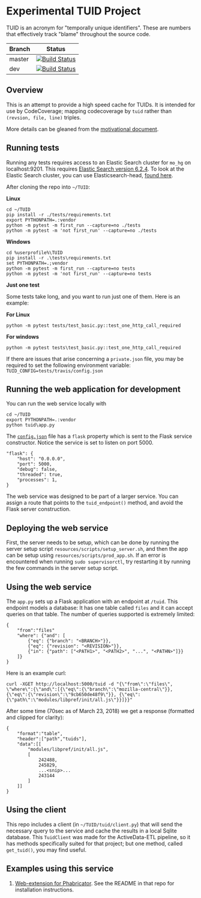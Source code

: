 # Experimental TUID Project

TUID is an acronym for "temporally unique identifiers". These are numbers that effectively track "blame" throughout the source code.

|Branch      |Status   |
|------------|---------|
|master      | [![Build Status](https://travis-ci.org/mozilla/TUID.svg?branch=master)](https://travis-ci.org/mozilla/TUID) |
|dev         | [![Build Status](https://travis-ci.org/mozilla/TUID.svg?branch=dev)](https://travis-ci.org/mozilla/TUID)    |


## Overview

This is an attempt to provide a high speed cache for TUIDs. It is intended for use by CodeCoverage; mapping codecoverage by `tuid` rather than `(revsion, file, line)` triples.

More details can be gleaned from the [motivational document](https://github.com/mozilla/TUID/blob/dev/docs/CodeCoverage%20TUID.md).


## Running tests

Running any tests requires access to an Elastic Search cluster for `mo_hg` on localhost:9201. This requires [Elastic Search version 6.2.4](https://www.elastic.co/downloads/past-releases/elasticsearch-6-2-4). To look at the Elastic Search cluster, you can use Elasticsearch-head, [found here](https://github.com/mobz/elasticsearch-head).

After cloning the repo into `~/TUID`:

**Linux**

    cd ~/TUID
    pip install -r ./tests/requirements.txt
    export PYTHONPATH=.:vendor
    python -m pytest -m first_run --capture=no ./tests
    python -m pytest -m 'not first_run' --capture=no ./tests

**Windows**

    cd %userprofile%\TUID
    pip install -r .\tests\requirements.txt
    set PYTHONPATH=.;vendor
    python -m pytest -m first_run --capture=no tests
    python -m pytest -m 'not first_run' --capture=no tests

**Just one test**

Some tests take long, and you want to run just one of them. Here is an example:

**For Linux**

    python -m pytest tests/test_basic.py::test_one_http_call_required
    
**For windows**

    python -m pytest tests\test_basic.py::test_one_http_call_required

If there are issues that arise concerning a `private.json` file, you may be required to set the following environment variable: `TUID_CONFIG=tests/travis/config.json`

## Running the web application for development

You can run the web service locally with 

    cd ~/TUID
    export PYTHONPATH=.:vendor
    python tuid\app.py

The [`config.json`](./config.json) file has a `flask` property which is sent 
to the Flask service constructor. Notice the service is set to listen on 
port 5000. 

    "flask": {
        "host": "0.0.0.0",
        "port": 5000,
        "debug": false,
        "threaded": true,
        "processes": 1,
    }

The web service was designed to be part of a larger service. You can assign a 
route that points to the `tuid_endpoint()` method, and avoid the Flask
server construction.

## Deploying the web service

First, the server needs to be setup, which can be done by running
the server setup script `resources/scripts/setup_server.sh`, and then the
app can be setup using `resources/scripts/prod_app.sh`. If an error is
encountered when running `sudo supervisorctl`, try restarting it by
running the few commands in the server setup script.

## Using the web service

The `app.py` sets up a Flask application with an endpoint at `/tuid`. This 
endpoint models a database: It has one table called `files` and it can 
accept queries on that table. The number of queries supported is extremely 
limited:

    {
        "from":"files"
        "where": {"and": [
            {"eq": {"branch": "<BRANCH>"}},
            {"eq": {"revision": "<REVISION>"}},
            {"in": {"path": ["<PATH1>", "<PATH2>", "...", "<PATHN>"]}}
        ]}
    }

Here is an example curl:

    curl -XGET http://localhost:5000/tuid -d "{\"from\":\"files\", \"where\":{\"and\":[{\"eq\":{\"branch\":\"mozilla-central\"}}, {\"eq\":{\"revision\":\"9cb650de48f9\"}}, {\"eq\":{\"path\":\"modules/libpref/init/all.js\"}}]}}"

After some time (70sec as of March 23, 2018) we get a response (formatted 
and clipped for clarity):

    {
        "format":"table",
        "header":["path","tuids"],
        "data":[[
            "modules/libpref/init/all.js",
            [
                242488,
                245829,
                ...<snip>...
                243144
            ]
        ]]
    }

## Using the client

This repo includes a client (in `~/TUID/tuid/client.py`) that will send the 
necessary query to the service and cache the results in a local Sqlite 
database. This `TuidClient` was made for the ActiveData-ETL pipeline, so it 
has methods specifically suited for that project; but one method, called 
`get_tuid()`, you may find useful.

## Examples using this service

1. [Web-extension for Phabricator](https://github.com/gmierz/web-extensions/tree/master/tuid_annotate). See the README in that repo for installation instructions.

